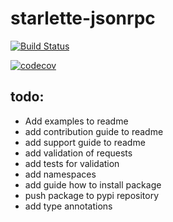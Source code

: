 # starlette-jsonrpc

[![Build Status](https://travis-ci.com/kdebowski/starlette-jsonrpc.svg?token=JXg8SCx8Y9Ybz183mTgo&branch=master)](https://travis-ci.com/kdebowski/starlette-jsonrpc)

[![codecov](https://codecov.io/gh/kdebowski/starlette-jsonrpc/branch/master/graph/badge.svg?token=3DkWshhv8x)](https://codecov.io/gh/kdebowski/starlette-jsonrpc)

## todo:
* Add examples to readme
* add contribution guide to readme
* add support guide to readme
* add validation of requests
* add tests for validation
* add namespaces
* add guide how to install package
* push package to pypi repository
* add type annotations
